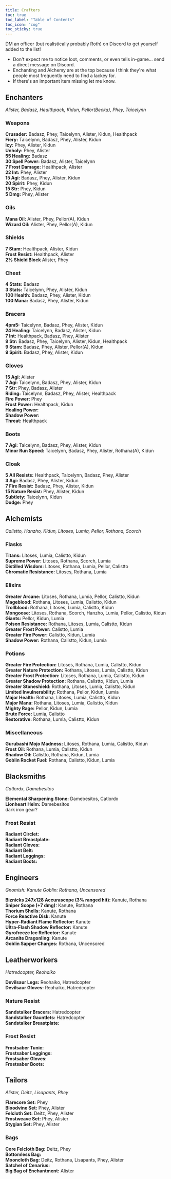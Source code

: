 ```yaml
---
title: Crafters
toc: true
toc_label: "Table of Contents"
toc_icon: "cog"
toc_sticky: true
---
```

DM an officer (but realistically probably Roth) on Discord to get yourself added to the list!
- Don't expect me to notice loot, comments, or even tells in-game... send a direct message on Discord.
- Enchanting and Alchemy are at the top because I think they're what people most frequently need to find a lackey for.
- If there's an important item missing let me know.

## Enchanters
_Alister, Badasz, Healthpack, Kidun, Pellor(Becka), Phey, Taicelynn_

### Weapons
**Crusader:** Badasz, Phey, Taicelynn, Alister, Kidun, Healthpack <br />
**Fiery:** Taicelynn, Badasz, Phey, Alister, Kidun <br />
**Icy:** Phey, Alister, Kidun <br />
**Unholy:** Phey, Alister <br />
**55 Healing:** Badasz <br />
**30 Spell Power:** Badasz, Alister, Taicelynn <br />
**7 Frost Damage:** Healthpack, Alister <br />
**22 Int:** Phey, Alister <br />
**15 Agi:** Badasz, Phey, Alister, Kidun <br />
**20 Spirit:** Phey, Kidun <br />
**15 Str:** Phey, Kidun <br />
**5 Dmg:** Phey, Alister

### Oils
**Mana Oil:** Alister, Phey, Pellor(A), Kidun <br />
**Wizard Oil:** Alister, Phey, Pellor(A), Kidun

### Shields
**7 Stam:** Healthpack, Alister, Kidun <br />
**Frost Resist:** Healthpack, Alister <br />
**2% Shield Block** Alister, Phey

### Chest
**4 Stats:** Badasz <br />
**3 Stats:** Taicelynn, Phey, Alister, Kidun <br />
**100 Health:** Badasz, Phey, Alister, Kidun <br />
**100 Mana:** Badasz, Phey, Alister, Kidun

### Bracers
**4pm5:** Taicelynn, Badasz, Phey, Alister, Kidun <br />
**24 Healing:** Taicelynn, Badasz, Alister, Kidun <br />
**7 Int:** Healthpack, Badasz, Phey, Alister <br />
**9 Str:** Badasz, Phey, Taicelynn, Alister, Kidun, Healthpack <br />
**9 Stam:** Badasz, Phey, Alister, Pellor(A), Kidun <br />
**9 Spirit:** Badasz, Phey, Alister, Kidun

### Gloves
**15 Agi:** Alister <br />
**7 Agi:** Taicelynn, Badasz, Phey, Alister, Kidun <br />
**7 Str:** Phey, Badasz, Alister <br />
**Riding:** Taicelynn, Badasz, Phey, Alister, Healthpack <br />
**Fire Power:** Phey <br />
**Frost Power:** Healthpack, Kidun <br />
**Healing Power:** <br />
**Shadow Power:** <br />
**Threat:** Healthpack

### Boots
**7 Agi:** Taicelynn, Badasz, Phey, Alister, Kidun <br />
**Minor Run Speed:** Taicelynn, Badasz, Phey, Alister, Rothana(A), Kidun

### Cloak
**5 All Resists:** Healthpack, Taicelynn, Badasz, Phey, Alister <br />
**3 Agi:** Badasz, Phey, Alister, Kidun <br />
**7 Fire Resist:** Badasz, Phey, Alister, Kidun <br />
**15 Nature Resist:** Phey, Alister, Kidun <br />
**Subtlety:** Taicelynn, Kidun <br />
**Dodge:** Phey

## Alchemists
_Calistto, Hanzho, Kidun, Litoses, Lumia, Pellor, Rothana, Scorch_

### Flasks
**Titans:** Litoses, Lumia, Calistto, Kidun <br />
**Supreme Power:** Litoses, Rothana, Scorch, Lumia <br />
**Distilled Wisdom:** Litoses, Rothana, Lumia, Pellor, Calistto <br />
**Chromatic Resistance:** Litoses, Rothana, Lumia

### Elixirs
**Greater Arcane:** Litoses, Rothana, Lumia, Pellor, Calistto, Kidun <br />
**Mageblood:** Rothana, Litoses, Lumia, Calistto, Kidun <br />
**Trollblood:** Rothana, Litoses, Lumia, Calistto, Kidun <br />
**Mongoose:** Litoses, Rothana, Scorch, Hanzho, Lumia, Pellor, Calistto, Kidun <br />
**Giants:** Pellor, Kidun, Lumia <br />
**Poison Resistance:** Rothana, Litoses, Lumia, Calistto, Kidun <br />
**Greater Frost Power:** Calistto, Lumia <br />
**Greater Fire Power:** Calistto, Kidun, Lumia <br />
**Shadow Power:** Rothana, Calistto, Kidun, Lumia 

### Potions
**Greater Fire Protection:** Litoses, Rothana, Lumia, Calistto, Kidun <br />
**Greater Nature Protection:** Rothana, Litoses, Lumia, Calistto, Kidun <br />
**Greater Frost Protection:** Litoses, Rothana, Lumia, Calistto, Kidun <br />
**Greater Shadow Protection:** Rothana, Calistto, Kidun, Lumia <br />
**Greater Stoneshield:** Rothana, Litoses, Lumia, Calistto, Kidun <br />
**Limited Invulnerability:** Rothana, Pellor, Kidun, Lumia <br />
**Major Health:** Rothana, Litoses, Lumia, Calistto, Kidun <br />
**Major Mana:** Rothana, Litoses, Lumia, Calistto, Kidun <br />
**Mighty Rage:** Pellor, Kidun, Lumia <br />
**Brute Force:** Lumia, Calistto <br />
**Restorative:** Rothana, Lumia, Calistto, Kidun

### Miscellaneous
**Gurubashi Mojo Madness:** Litoses, Rothana, Lumia, Calistto, Kidun <br />
**Frost Oil:** Rothana, Lumia, Calistto, Kidun <br />
**Shadow Oil:** Calistto, Rothana, Kidun, Lumia <br />
**Goblin Rocket Fuel:** Rothana, Calistto, Kidun, Lumia

## Blacksmiths
_Catlordx, Damebesitos_

**Elemental Sharpening Stone:** Damebesitos, Catlordx <br />
**Lionheart Helm:** Damebesitos <br />
dark iron gear?

### Frost Resist
**Radiant Circlet:** <br />
**Radiant Breastplate:** <br />
**Radiant Gloves:** <br />
**Radiant Belt:** <br />
**Radiant Leggings:** <br />
**Radiant Boots:** 


## Engineers
_Gnomish: Kanute
Goblin: Rothana, Uncensored_

**Biznicks 247x128 Accurascope (3% ranged hit):** Kanute, Rothana <br />
**Sniper Scope (+7 dmg):** Kanute, Rothana <br />
**Thorium Shells:** Kanute, Rothana <br />
**Force Reactive Disk:** Kanute <br />
**Hyper-Radiant Flame Reflector:** Kanute <br />
**Ultra-Flash Shadow Reflector:** Kanute <br />
**Gyrofreeze Ice Reflector:** Kanute <br />
**Arcanite Dragonling:** Kanute <br />
**Goblin Sapper Charges:** Rothana, Uncensored 

## Leatherworkers
_Hatredcopter, Reohaiko_

**Devilsaur Legs:** Reohaiko, Hatredcopter <br />
**Devilsaur Gloves:** Reohaiko, Hatredcopter <br />

### Nature Resist
**Sandstalker Bracers:** Hatredcopter <br />
**Sandstalker Gauntlets:** Hatredcopter <br />
**Sandstalker Breastplate:**

### Frost Resist
**Frostsaber Tunic:** <br />
**Frostsaber Leggings:** <br />
**Frostsaber Gloves:** <br />
**Frostsaber Boots:** <br />

## Tailors
_Alister, Deitz, Lisapants, Phey_

**Flarecore Set:** Phey <br />
**Bloodvine Set:** Phey, Alister <br />
**Felcloth Set:** Deitz, Phey, Alister <br />
**Frostweave Set:** Phey, Alister <br />
**Stygian Set:** Phey, Alister

### Bags
**Core Felcloth Bag:** Deitz, Phey <br />
**Bottomless Bag:**  <br />
**Mooncloth Bag:** Deitz, Rothana, Lisapants, Phey, Alister <br />
**Satchel of Cenarius:**  <br />
**Big Bag of Enchantment:** Alister
